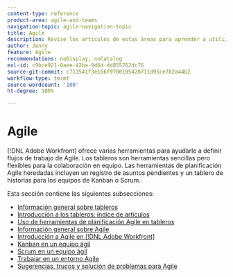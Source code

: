 ```yaml
---
content-type: reference
product-area: agile-and-teams
navigation-topic: agile-navigation-topic
title: Agile
description: Revise los artículos de estas áreas para aprender a utilizar Agile en Adobe Workfront.
author: Jenny
feature: Agile
recommendations: noDisplay, noCatalog
exl-id: c9bce921-0aee-42ba-9d6d-dd855762dc76
source-git-commit: c711541f3e166f9700195420711d95ce782a44b2
workflow-type: tm+mt
source-wordcount: '100'
ht-degree: 100%

---
```


# Agile

[!DNL Adobe Workfront] ofrece varias herramientas para ayudarle a definir flujos de trabajo de Agile. Los tableros son herramientas sencillas pero flexibles para la colaboración en equipo. Las herramientas de planificación Agile heredadas incluyen un registro de asuntos pendientes y un tablero de historias para los equipos de Kanban o Scrum.

Esta sección contiene las siguientes subsecciones:

* [Información general sobre tableros](../agile/boards-overview.md)
* [Introducción a los tableros: índice de artículos](../agile/get-started-with-boards/get-started-with-boards.md)
* [Uso de herramientas de planificación Agile en tableros](/help/quicksilver/agile/use-boards-agile-planning-tools/agile-planning-tools-overview.md)
* [Información general sobre Agile](../agile/agile-overview.md)
* [Introducción a Agile en  [!DNL Adobe Workfront]](../agile/get-started-with-agile-in-workfront/get-started-with-agile.md)
* [Kanban en un equipo ágil](../agile/use-kanban-in-an-agile-team/using-kanban-in-an-agile-team.md)
* [Scrum en un equipo ágil](../agile/use-scrum-in-an-agile-team/scrum-in-an-agile-team.md)
* [Trabajar en un entorno Agile](../agile/work-in-an-agile-environment/work-in-an-agile-environment.md)
* [Sugerencias, trucos y solución de problemas para Agile](../agile/tips-tricks-and-troubleshooting/tips-tricks-troubleshooting-agile.md)
